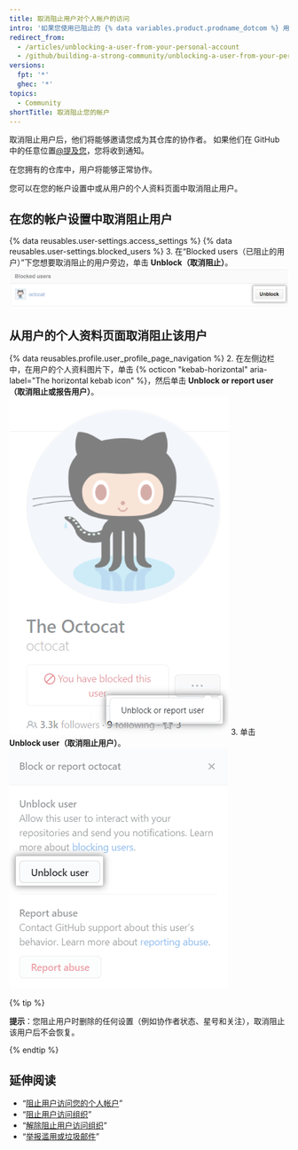 ```yaml
---
title: 取消阻止用户对个人帐户的访问
intro: '如果您使用已阻止的 {% data variables.product.prodname_dotcom %} 用户修改了围栏，则可以取消阻止其帐户。'
redirect_from:
  - /articles/unblocking-a-user-from-your-personal-account
  - /github/building-a-strong-community/unblocking-a-user-from-your-personal-account
versions:
  fpt: '*'
  ghec: '*'
topics:
  - Community
shortTitle: 取消阻止您的帐户
---
```


取消阻止用户后，他们将能够邀请您成为其仓库的协作者。 如果他们在 GitHub 中的任意位置[@提及您](/articles/basic-writing-and-formatting-syntax/#mentioning-people-and-teams)，您将收到通知。

在您拥有的仓库中，用户将能够正常协作。

您可以在您的帐户设置中或从用户的个人资料页面中取消阻止用户。

## 在您的帐户设置中取消阻止用户

{% data reusables.user-settings.access_settings %}
{% data reusables.user-settings.blocked_users %}
3. 在“Blocked users（已阻止的用户）”下您想要取消阻止的用户旁边，单击 **Unblock（取消阻止）**。 ![取消阻止用户按钮](/assets/images/help/organizations/org-unblock-user-button.png)

## 从用户的个人资料页面取消阻止该用户

{% data reusables.profile.user_profile_page_navigation %}
2. 在左侧边栏中，在用户的个人资料图片下，单击 {% octicon "kebab-horizontal" aria-label="The horizontal kebab icon" %}，然后单击  **Unblock or report user（取消阻止或报告用户）**。 ![取消阻止或举报用户链接](/assets/images/help/profile/profile-unblock-or-report-user.png)
3. 单击 **Unblock user（取消阻止用户）**。 ![包含取消阻止用户或举报滥用选项的模态框](/assets/images/help/profile/profile-unblockuser.png)

{% tip %}

**提示**：您阻止用户时删除的任何设置（例如协作者状态、星号和关注），取消阻止该用户后不会恢复。

{% endtip %}

## 延伸阅读

- “[阻止用户访问您的个人帐户](/communities/maintaining-your-safety-on-github/blocking-a-user-from-your-personal-account)”
- “[阻止用户访问组织](/communities/maintaining-your-safety-on-github/blocking-a-user-from-your-organization)”
- “[解除阻止用户访问组织](/communities/maintaining-your-safety-on-github/unblocking-a-user-from-your-organization)”
- “[举报滥用或垃圾邮件](/communities/maintaining-your-safety-on-github/reporting-abuse-or-spam)”
